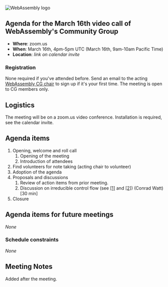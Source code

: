 ![WebAssembly logo](/images/WebAssembly.png)

## Agenda for the March 16th video call of WebAssembly's Community Group

- **Where**: zoom.us
- **When**: March 16th, 4pm-5pm UTC (March 16th, 9am-10am Pacific Time)
- **Location**: *link on calendar invite*

### Registration

None required if you've attended before. Send an email to the acting [WebAssembly CG chair](mailto:webassembly-cg-chair@chromium.org)
to sign up if it's your first time. The meeting is open to CG members only.

## Logistics

The meeting will be on a zoom.us video conference.
Installation is required, see the calendar invite.

## Agenda items

1. Opening, welcome and roll call
    1. Opening of the meeting
    1. Introduction of attendees
1. Find volunteers for note taking (acting chair to volunteer)
1. Adoption of the agenda
1. Proposals and discussions
    1. Review of action items from prior meeting.
    1. Discussion on irreducible control flow (see [[1]](https://github.com/WebAssembly/design/issues/796) and [[2]](https://github.com/WebAssembly/funclets/blob/master/proposals/funclets/Overview.md)) (Conrad Watt) [30 min]
1. Closure

## Agenda items for future meetings

*None*

### Schedule constraints

*None*

## Meeting Notes

Added after the meeting.
